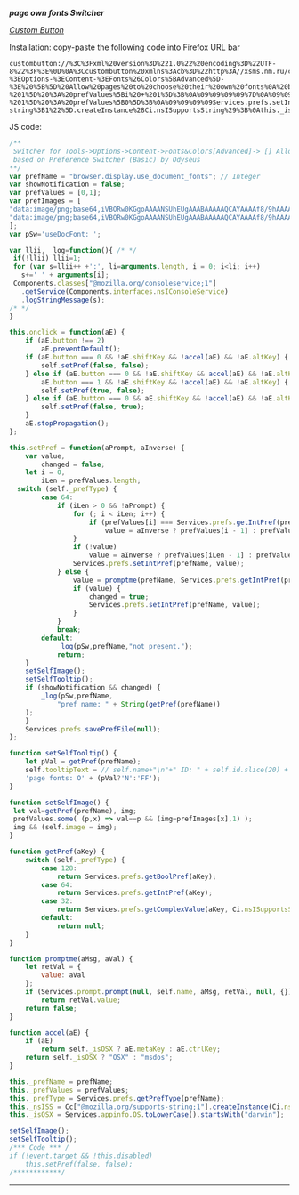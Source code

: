 
***page own fonts Switcher***

<a href=https://addons.mozilla.org/firefox/addon/custom-buttons/>*Custom Button*</a>

Installation: copy-paste the following code into Firefox URL bar

<pre><code>custombutton://%3C%3Fxml%20version%3D%221.0%22%20encoding%3D%22UTF-8%22%3F%3E%0D%0A%3Ccustombutton%20xmlns%3Acb%3D%22http%3A//xsms.nm.ru/custombuttons/%22%3E%0A%20%20%3Cname%3Epage%20own%20fonts%20Switcher%3C/name%3E%0A%20%20%3Cimage%3E%3C%21%5BCDATA%5Bdata%3Aimage/png%3Bbase64%2CiVBORw0KGgoAAAANSUhEUgAAABAAAAAQCAYAAAAf8/9hAAAACXBIWXMAAAsTAAALEwEAmpwYAAAAWklEQVR42mNQUFBgwIVL26b/B2F8ahgoNgCmiFzMQDUvkGozTgMIuYCgAcgKsLGJcgE+ZxPtApLDAFcMEIoJojTjMwRv3OPzO94wwBVlWMMAnxMJiVM3KZOLAbc2SFpozMGIAAAAAElFTkSuQmCC%5D%5D%3E%3C/image%3E%0A%20%20%3Cmode%3E2%3C/mode%3E%0A%20%20%3Cinitcode%3E%3C%21%5BCDATA%5B/**%0A%20Switcher%20for%20Tools-%3EOptions-%3EContent-%3EFonts%26Colors%5BAdvanced%5D-%3E%20%5B%5D%20Allow%20pages%20to%20choose%20their%20own%20fonts%0A%20based%20on%20Preference%20Switcher%20%28Basic%29%20by%20Odyseus%0A**/%0Avar%20prefName%20%3D%20%22browser.display.use_document_fonts%22%3B%20//%20Integer%0Avar%20showNotification%20%3D%20false%3B%0Avar%20prefValues%20%3D%20%5B0%2C1%5D%3B%0Avar%20prefImages%20%3D%20%5B%0A%22data%3Aimage/png%3Bbase64%2CiVBORw0KGgoAAAANSUhEUgAAABAAAAAQCAYAAAAf8/9hAAAACXBIWXMAAAsTAAALEwEAmpwYAAAAWklEQVR42mNQUFBgwIVL26b/B2F8ahgoNgCmiFzMQDUvkGozTgMIuYCgAcgKsLGJcgE+ZxPtApLDAFcMEIoJojTjMwRv3OPzO94wwBVlWMMAnxMJiVM3KZOLAbc2SFpozMGIAAAAAElFTkSuQmCC%22%2C%0A%22data%3Aimage/png%3Bbase64%2CiVBORw0KGgoAAAANSUhEUgAAABAAAAAQCAYAAAAf8/9hAAAACXBIWXMAAAsTAAALEwEAmpwYAAAAUElEQVR42mNgwAPY6hn+gzADuYAoA2CKyMUMVPMCxTZjkyBWDKsL0BWT5AJ8zibaBRSFPlFOJidGSE59RPkdm624ogyra/A5kZA4dZMyuQAAZtugqYF9qE0AAAAASUVORK5CYII%3D%22%0A%5D%3B%0Avar%20pSw%3D%27useDocFont%3A%20%27%3B%0A%0Avar%20llii%2C%20_log%3Dfunction%28%29%7B%20/*%20*/%0A%20if%28%21llii%29%20llii%3D1%3B%0A%20for%20%28var%20s%3Dllii++%20+%27%3A%27%2C%20li%3Darguments.length%2C%20i%20%3D%200%3B%20i%3Cli%3B%20i++%29%20%0A%20%20%20s+%3D%27%20%27%20+%20arguments%5Bi%5D%3B%0A%20Components.classes%5B%22@mozilla.org/consoleservice%3B1%22%5D%0A%20%20%20.getService%28Components.interfaces.nsIConsoleService%29%0A%20%20%20.logStringMessage%28s%29%3B%0A/*%20*/%0A%7D%0A%0Athis.onclick%20%3D%20function%28aE%29%20%7B%0A%09if%20%28aE.button%20%21%3D%3D%202%29%0A%09%09aE.preventDefault%28%29%3B%0A%09if%20%28aE.button%20%3D%3D%3D%200%20%26%26%20%21aE.shiftKey%20%26%26%20%21accel%28aE%29%20%26%26%20%21aE.altKey%29%20%7B%0A%09%09self.setPref%28false%2C%20false%29%3B%0A%09%7D%20else%20if%20%28aE.button%20%3D%3D%3D%200%20%26%26%20%21aE.shiftKey%20%26%26%20accel%28aE%29%20%26%26%20%21aE.altKey%20%7C%7C%0A%09%09aE.button%20%3D%3D%3D%201%20%26%26%20%21aE.shiftKey%20%26%26%20%21accel%28aE%29%20%26%26%20%21aE.altKey%29%20%7B%0A%09%09self.setPref%28true%2C%20false%29%3B%0A%09%7D%20else%20if%20%28aE.button%20%3D%3D%3D%200%20%26%26%20aE.shiftKey%20%26%26%20%21accel%28aE%29%20%26%26%20%21aE.altKey%29%20%7B%0A%09%09self.setPref%28false%2C%20true%29%3B%0A%09%7D%0A%09aE.stopPropagation%28%29%3B%0A%7D%3B%0A%0Athis.setPref%20%3D%20function%28aPrompt%2C%20aInverse%29%20%7B%0A%09var%20value%2C%0A%09%09changed%20%3D%20false%3B%0A%09let%20i%20%3D%200%2C%0A%09%09iLen%20%3D%20prefValues.length%3B%0A%20%20switch%20%28self._prefType%29%20%7B%0A%09%09case%2064%3A%0A%09%09%09if%20%28iLen%20%3E%200%20%26%26%20%21aPrompt%29%20%7B%0A%09%09%09%09for%20%28%3B%20i%20%3C%20iLen%3B%20i++%29%20%7B%0A%09%09%09%09%09if%20%28prefValues%5Bi%5D%20%3D%3D%3D%20Services.prefs.getIntPref%28prefName%2C%20true%29%29%0A%09%09%09%09%09%09value%20%3D%20aInverse%20%3F%20prefValues%5Bi%20-%201%5D%20%3A%20prefValues%5Bi%20+%201%5D%3B%0A%09%09%09%09%7D%0A%09%09%09%09if%20%28%21value%29%0A%09%09%09%09%09value%20%3D%20aInverse%20%3F%20prefValues%5BiLen%20-%201%5D%20%3A%20prefValues%5B0%5D%3B%0A%09%09%09%09Services.prefs.setIntPref%28prefName%2C%20value%29%3B%0A%09%09%09%7D%20else%20%7B%0A%09%09%09%09value%20%3D%20promptme%28prefName%2C%20Services.prefs.getIntPref%28prefName%2C%20true%29%29%3B%0A%09%09%09%09if%20%28value%29%20%7B%0A%09%09%09%09%09changed%20%3D%20true%3B%0A%09%09%09%09%09Services.prefs.setIntPref%28prefName%2C%20value%29%3B%0A%09%09%09%09%7D%0A%09%09%09%7D%0A%09%09%09break%3B%0A%09%09default%3A%0A%09%09%09_log%28pSw%2CprefName%2C%22not%20present.%22%29%3B%0A%09%09%09return%3B%0A%09%7D%0A%09setSelfImage%28%29%3B%0A%09setSelfTooltip%28%29%3B%0A%09if%20%28showNotification%20%26%26%20changed%29%20%7B%0A%09%09_log%28pSw%2CprefName%2C%0A%09%09%09%22pref%20name%3A%20%22%20+%20String%28getPref%28prefName%29%29%0A%20%20%20%20%29%3B%0A%09%7D%0A%09Services.prefs.savePrefFile%28null%29%3B%0A%7D%3B%0A%0Afunction%20setSelfTooltip%28%29%20%7B%0A%09let%20pVal%20%3D%20getPref%28prefName%29%3B%0A%09self.tooltipText%20%3D%20//%20self.name+%22%5Cn%22+%22%20ID%3A%20%22%20+%20self.id.slice%2820%29%20+%20%27%5Cn%27%20+%0A%20%20%20%20%27page%20fonts%3A%20O%27%20+%20%28pVal%3F%27N%27%3A%27FF%27%29%3B%0A%7D%0A%0Afunction%20setSelfImage%28%29%20%7B%0A%20let%20val%3DgetPref%28prefName%29%2C%20img%3B%0A%20prefValues.some%28%20%28p%2Cx%29%20%3D%3E%20val%3D%3Dp%20%26%26%20%28img%3DprefImages%5Bx%5D%2C1%29%20%29%3B%0A%20img%20%26%26%20%28self.image%20%3D%20img%29%3B%0A%7D%0A%0Afunction%20getPref%28aKey%29%20%7B%0A%09switch%20%28self._prefType%29%20%7B%0A%09%09case%20128%3A%0A%09%09%09return%20Services.prefs.getBoolPref%28aKey%29%3B%0A%09%09case%2064%3A%0A%09%09%09return%20Services.prefs.getIntPref%28aKey%29%3B%0A%09%09case%2032%3A%0A%09%09%09return%20Services.prefs.getComplexValue%28aKey%2C%20Ci.nsISupportsString%29.data%3B%0A%09%09default%3A%0A%09%09%09return%20null%3B%0A%09%7D%0A%7D%0A%0Afunction%20promptme%28aMsg%2C%20aVal%29%20%7B%0A%09let%20retVal%20%3D%20%7B%0A%09%09value%3A%20aVal%0A%09%7D%3B%0A%09if%20%28Services.prompt.prompt%28null%2C%20self.name%2C%20aMsg%2C%20retVal%2C%20null%2C%20%7B%7D%29%29%0A%09%09return%20retVal.value%3B%0A%09return%20false%3B%0A%7D%0A%0Afunction%20accel%28aE%29%20%7B%0A%09if%20%28aE%29%0A%09%09return%20self._isOSX%20%3F%20aE.metaKey%20%3A%20aE.ctrlKey%3B%0A%09return%20self._isOSX%20%3F%20%22OSX%22%20%3A%20%22msdos%22%3B%0A%7D%0A%0Athis._prefName%20%3D%20prefName%3B%0Athis._prefValues%20%3D%20prefValues%3B%0Athis._prefType%20%3D%20Services.prefs.getPrefType%28prefName%29%3B%0Athis._nsISS%20%3D%20Cc%5B%22@mozilla.org/supports-string%3B1%22%5D.createInstance%28Ci.nsISupportsString%29%3B%0Athis._isOSX%20%3D%20Services.appinfo.OS.toLowerCase%28%29.startsWith%28%22darwin%22%29%3B%0A%0AsetSelfImage%28%29%3B%0AsetSelfTooltip%28%29%3B%0A/***%20Code%20***%20/%0Aif%20%28%21event.target%20%26%26%20%21this.disabled%29%0A%09this.setPref%28false%2C%20false%29%3B%0A/************/%5D%5D%3E%3C/initcode%3E%0A%20%20%3Ccode%3E%3C%21%5BCDATA%5Bif%20%28%21event.target%20%26%26%20%21this.disabled%29%0A%09this.setPref%28false%2C%20false%29%3B%5D%5D%3E%3C/code%3E%0A%20%20%3Caccelkey%3E%3C%21%5BCDATA%5BCtrl+%2C%5D%5D%3E%3C/accelkey%3E%0A%20%20%3Chelp%3E%3C%21%5BCDATA%5B%5D%5D%3E%3C/help%3E%0A%20%20%3Cattributes/%3E%0A%3C/custombutton%3E</code></pre>


JS code:
```javascript
/**
 Switcher for Tools->Options->Content->Fonts&Colors[Advanced]-> [] Allow pages to choose their own fonts
 based on Preference Switcher (Basic) by Odyseus
**/
var prefName = "browser.display.use_document_fonts"; // Integer
var showNotification = false;
var prefValues = [0,1];
var prefImages = [
"data:image/png;base64,iVBORw0KGgoAAAANSUhEUgAAABAAAAAQCAYAAAAf8/9hAAAACXBIWXMAAAsTAAALEwEAmpwYAAAAWklEQVR42mNQUFBgwIVL26b/B2F8ahgoNgCmiFzMQDUvkGozTgMIuYCgAcgKsLGJcgE+ZxPtApLDAFcMEIoJojTjMwRv3OPzO94wwBVlWMMAnxMJiVM3KZOLAbc2SFpozMGIAAAAAElFTkSuQmCC",
"data:image/png;base64,iVBORw0KGgoAAAANSUhEUgAAABAAAAAQCAYAAAAf8/9hAAAACXBIWXMAAAsTAAALEwEAmpwYAAAAUElEQVR42mNgwAPY6hn+gzADuYAoA2CKyMUMVPMCxTZjkyBWDKsL0BWT5AJ8zibaBRSFPlFOJidGSE59RPkdm624ogyra/A5kZA4dZMyuQAAZtugqYF9qE0AAAAASUVORK5CYII="
];
var pSw='useDocFont: ';

var llii, _log=function(){ /* */
 if(!llii) llii=1;
 for (var s=llii++ +':', li=arguments.length, i = 0; i<li; i++) 
   s+=' ' + arguments[i];
 Components.classes["@mozilla.org/consoleservice;1"]
   .getService(Components.interfaces.nsIConsoleService)
   .logStringMessage(s);
/* */
}

this.onclick = function(aE) {
	if (aE.button !== 2)
		aE.preventDefault();
	if (aE.button === 0 && !aE.shiftKey && !accel(aE) && !aE.altKey) {
		self.setPref(false, false);
	} else if (aE.button === 0 && !aE.shiftKey && accel(aE) && !aE.altKey ||
		aE.button === 1 && !aE.shiftKey && !accel(aE) && !aE.altKey) {
		self.setPref(true, false);
	} else if (aE.button === 0 && aE.shiftKey && !accel(aE) && !aE.altKey) {
		self.setPref(false, true);
	}
	aE.stopPropagation();
};

this.setPref = function(aPrompt, aInverse) {
	var value,
		changed = false;
	let i = 0,
		iLen = prefValues.length;
  switch (self._prefType) {
		case 64:
			if (iLen > 0 && !aPrompt) {
				for (; i < iLen; i++) {
					if (prefValues[i] === Services.prefs.getIntPref(prefName, true))
						value = aInverse ? prefValues[i - 1] : prefValues[i + 1];
				}
				if (!value)
					value = aInverse ? prefValues[iLen - 1] : prefValues[0];
				Services.prefs.setIntPref(prefName, value);
			} else {
				value = promptme(prefName, Services.prefs.getIntPref(prefName, true));
				if (value) {
					changed = true;
					Services.prefs.setIntPref(prefName, value);
				}
			}
			break;
		default:
			_log(pSw,prefName,"not present.");
			return;
	}
	setSelfImage();
	setSelfTooltip();
	if (showNotification && changed) {
		_log(pSw,prefName,
			"pref name: " + String(getPref(prefName))
    );
	}
	Services.prefs.savePrefFile(null);
};

function setSelfTooltip() {
	let pVal = getPref(prefName);
	self.tooltipText = // self.name+"\n"+" ID: " + self.id.slice(20) + '\n' +
    'page fonts: O' + (pVal?'N':'FF');
}

function setSelfImage() {
 let val=getPref(prefName), img;
 prefValues.some( (p,x) => val==p && (img=prefImages[x],1) );
 img && (self.image = img);
}

function getPref(aKey) {
	switch (self._prefType) {
		case 128:
			return Services.prefs.getBoolPref(aKey);
		case 64:
			return Services.prefs.getIntPref(aKey);
		case 32:
			return Services.prefs.getComplexValue(aKey, Ci.nsISupportsString).data;
		default:
			return null;
	}
}

function promptme(aMsg, aVal) {
	let retVal = {
		value: aVal
	};
	if (Services.prompt.prompt(null, self.name, aMsg, retVal, null, {}))
		return retVal.value;
	return false;
}

function accel(aE) {
	if (aE)
		return self._isOSX ? aE.metaKey : aE.ctrlKey;
	return self._isOSX ? "OSX" : "msdos";
}

this._prefName = prefName;
this._prefValues = prefValues;
this._prefType = Services.prefs.getPrefType(prefName);
this._nsISS = Cc["@mozilla.org/supports-string;1"].createInstance(Ci.nsISupportsString);
this._isOSX = Services.appinfo.OS.toLowerCase().startsWith("darwin");

setSelfImage();
setSelfTooltip();
/*** Code *** /
if (!event.target && !this.disabled)
	this.setPref(false, false);
/************/
```

---